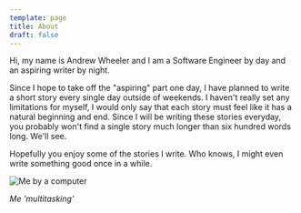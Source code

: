 ```yaml
---
template: page
title: About
draft: false
---
```

Hi, my name is Andrew Wheeler and I am a Software Engineer by day and an aspiring writer by night.

Since I hope to take off the "aspiring" part one day, I have planned to write a short story every single day outside of weekends. I haven't really set any limitations for myself, I would only say that each story must feel like it has a natural beginning and end. Since I will be writing these stories everyday, you probably won't find a single story much longer than six hundred words long. We'll see.

Hopefully you enjoy some of the stories I write. Who knows, I might even write something good once in a while.

![Me by a computer](/media/IMG_20170414_125620_695.jpg 'Me "multitasking"')

*Me 'multitasking'*
